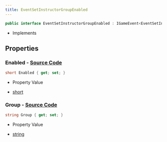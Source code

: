 ```yaml
---
title: EventSetInstructorGroupEnabled
---
```


```csharp
public interface EventSetInstructorGroupEnabled : IGameEvent<EventSetInstructorGroupEnabled>
```

- Implements

## Properties

### **Enabled** - [Source Code](https://github.com/swiftly-solution/swiftlys2/blob/main/managed/src/SwiftlyS2.Generated/GameEvents/Interfaces/EventSetInstructorGroupEnabled.cs#L26)

```csharp
short Enabled { get; set; }
```

- Property Value

- [short](https://learn.microsoft.com/dotnet/api/system.int16)

### **Group** - [Source Code](https://github.com/swiftly-solution/swiftlys2/blob/main/managed/src/SwiftlyS2.Generated/GameEvents/Interfaces/EventSetInstructorGroupEnabled.cs#L21)

```csharp
string Group { get; set; }
```

- Property Value

- [string](https://learn.microsoft.com/dotnet/api/system.string)

